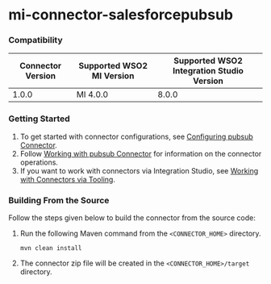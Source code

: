 # mi-connector-salesforcepubsub

### Compatibility

|Connector Version|Supported WSO2 MI Version|Supported WSO2 Integration Studio Version|
| ------------- | -----------|-------|
| 1.0.0 | MI 4.0.0 | 8.0.0 |

### Getting Started

1. To get started with connector configurations, see [Configuring pubsub Connector](docs/config.md).
2. Follow [Working with pubsub Connector](docs/operations.md) for information on the connector operations.
3. If you want to work with connectors via Integration Studio,
   see [Working with Connectors via Tooling](https://docs.wso2.com/display/EI660/Working+with+Connectors+via+Tooling).

### Building From the Source

Follow the steps given below to build the connector from the source code:

1. Run the following Maven command from the `<CONNECTOR_HOME>` directory.
   ```
   mvn clean install
   ```
2. The connector zip file will be created in the `<CONNECTOR_HOME>/target` directory.

